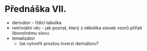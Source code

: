 # Přednáška VII.
* derivátor - řídící tabulka
* netriviální věc - jak poznat, který z několika stovek vzorů přiřait libovolnému slovu
* lematizátor
    * lze vytvořit prostou inverzí derivátoru?